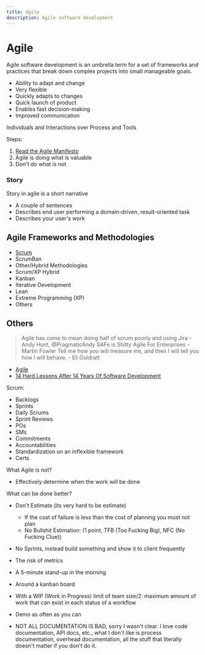 ```yaml
---
title: Agile
description: Agile software development
---
```


# Agile

Agile software development is an umbrella term for a set of frameworks and practices that break down complex projects into small manageable goals.

- Ability to adapt and change
- Very flexible
- Quickly adapts to changes
- Quick launch of product
- Enables fast decision-making
- Improved communication

Individuals and Interactions over Process and Tools

Steps:

1. [Read the Agile Manifesto](https://agilemanifesto.org/)
2. Agile is doing what is valuable
3. Don't do what is not

### Story

Story in agile is a short narrative

- A couple of sentences
- Describes end user performing a domain-driven, result-oriented task
- Describes your user's work

## Agile Frameworks and Methodologies

- [Scrum](./Scrum.md)
- ScrumBan
- Other/Hybrid Methodologies
- Scrum/XP Hybrid
- Kanban
- Iterative Development
- Lean
- Extreme Programming (XP)
- Others

## Others

> Agile has come to mean doing half of scrum poorly and using Jira - Andy Hunt, @PragmaticAndy
> SAFe is Shitty Agile For Enterprises - Martin Fowler
> Tell me how you will measure me, and then I will tell you how I will behave. - Eli Goldratt

- [Agile](https://www.youtube.com/watch?v=9K20e7jlQPA)
- [14 Hard Lessons After 14 Years Of Software Development](https://www.youtube.com/watch?v=iF0ntBn6NdA)

Scrum:

- Backlogs
- Sprints
- Daily Scrums
- Sprint Reviews
- POs
- SMs
- Commitments
- Accountabilities
- Standardization on an inflexible framework
- Certs

What Agile is not?

- Effectively determine when the work will be done

What can be done better?

- Don't Estimate (its very hard to be estimate)
  - If the cost of failure is less than the cost of planning you must not plan
  - No Bullshit Estimation: (1 point, TFB (Too Fucking Big), NFC (No Fucking Clue))
- No Sprints, instead build something and show it to client frequently
- The risk of metrics

- A 5-minute stand-up in the morning
- Around a kanban board
- With a WIP (Work in Progress) limit of team size/2: maximum amount of work that can exist in each status of a workflow
- Demo as often as you can
- NOT ALL DOCUMENTATION IS BAD, sorry I wasn't clear. I love code documentation, API docs, etc., what I don't like is process documentation, overhead documentation, all the stuff that literally doesn't matter if you don't do it.
